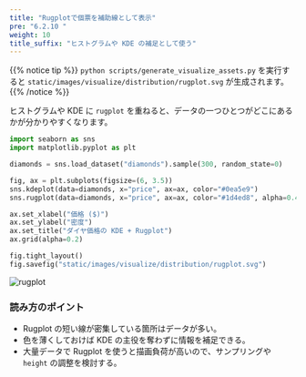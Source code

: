 ```yaml
---
title: "Rugplotで個票を補助線として表示"
pre: "6.2.10 "
weight: 10
title_suffix: "ヒストグラムや KDE の補足として使う"
---
```


{{% notice tip %}}
`python scripts/generate_visualize_assets.py` を実行すると
`static/images/visualize/distribution/rugplot.svg` が生成されます。
{{% /notice %}}

ヒストグラムや KDE に `rugplot` を重ねると、データの一つひとつがどこにあるかが分かりやすくなります。

```python
import seaborn as sns
import matplotlib.pyplot as plt

diamonds = sns.load_dataset("diamonds").sample(300, random_state=0)

fig, ax = plt.subplots(figsize=(6, 3.5))
sns.kdeplot(data=diamonds, x="price", ax=ax, color="#0ea5e9")
sns.rugplot(data=diamonds, x="price", ax=ax, color="#1d4ed8", alpha=0.4)

ax.set_xlabel("価格 ($)")
ax.set_ylabel("密度")
ax.set_title("ダイヤ価格の KDE + Rugplot")
ax.grid(alpha=0.2)

fig.tight_layout()
fig.savefig("static/images/visualize/distribution/rugplot.svg")
```

![rugplot](/images/visualize/distribution/rugplot.svg)

### 読み方のポイント

- Rugplot の短い線が密集している箇所はデータが多い。
- 色を薄くしておけば KDE の主役を奪わずに情報を補足できる。
- 大量データで Rugplot を使うと描画負荷が高いので、サンプリングや `height` の調整を検討する。
